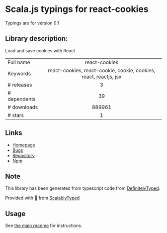 
# Scala.js typings for react-cookies

Typings are for version 0.1

## Library description:
Load and save cookies with React

|                    |                 |
| ------------------ | :-------------: |
| Full name          | react-cookies |
| Keywords           | react-cookies, react-cookie, cookie, cookies, react, reactjs, jsx |
| # releases         | 3 |
| # dependents       | 39 |
| # downloads        | 889961 |
| # stars            | 1 |

## Links
- [Homepage](https://github.com/bukinoshita/react-cookies#readme)
- [Bugs](https://github.com/bukinoshita/react-cookies/issues)
- [Repository](https://github.com/bukinoshita/react-cookies)
- [Npm](https://www.npmjs.com/package/react-cookies)
    


## Note
This library has been generated from typescript code from [DefinitelyTyped](https://definitelytyped.org).

Provided with :purple_heart: from [ScalablyTyped](https://github.com/oyvindberg/ScalablyTyped)

## Usage
See [the main readme](../../readme.md) for instructions.


